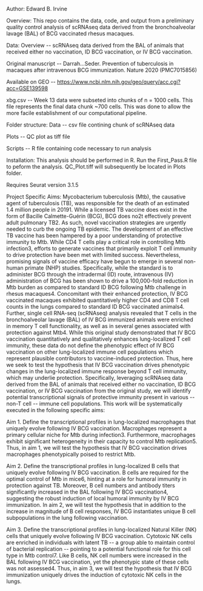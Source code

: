 
Author: Edward B. Irvine





Overview:
This repo contains the data, code, and output from a preliminary quality control analysis of scRNAseq data derived from the bronchoalveolar lavage (BAL) of BCG vaccinated rhesus macaques.










Data:
Overview -- scRNAseq data derived from the BAL of animals that received either no vaccination, ID BCG vaccination, or IV BCG vaccination.

Original manuscript -- Darrah...Seder. Prevention of tuberculosis in macaques after intravenous BCG immunization. Nature 2020 (PMC7015856)

Available on GEO -- https://www.ncbi.nlm.nih.gov/geo/query/acc.cgi?acc=GSE139598 

xbg.csv -- Week 13 data were subseted into chunks of n = 1000 cells. This file represents the final data chunk ~700 cells. This was done to allow the more facile establishment of our computational pipeline.










Folder structure:
Data -- csv file contining chunk of scRNAseq data

Plots -- QC plot as tiff file

Scripts -- R file containing code necessary to run analysis










Installation:
This analysis should be performed in R. Run the First_Pass.R file to peform the analysis. QC_Plot.tiff will subsequently be located in Plots folder.

Requires Seurat version 3.1.5










Project Specific Aims:
Mycobacterium tuberculosis (Mtb), the causative agent of tuberculosis (TB), was responsible for the death of an estimated 1.4 million people in 20191. While a licensed TB vaccine does exist in the form of Bacille Calmette-Guérin (BCG), BCG does no2t effectively prevent adult pulmonary TB2. As such, novel vaccination strategies are urgently needed to curb the ongoing TB epidemic. The development of an effective TB vaccine has been hampered by a poor understanding of protective immunity to Mtb. While CD4 T cells play a critical role in controlling Mtb infection3, efforts to generate vaccines that primarily exploit T cell immunity to drive protection have been met with limited success. Nevertheless, promising signals of vaccine efficacy have begun to emerge in several non-human primate (NHP) studies. Specifically, while the standard is to administer BCG through the intradermal (ID) route, intravenous (IV) administration of BCG has been shown to drive a 100,000-fold reduction in Mtb burden as compared to standard ID BCG following Mtb challenge in rhesus macaques4. Concomitant with their enhanced protection, IV BCG vaccinated macaques exhibited quantitatively higher CD4 and CD8 T cell counts in the lungs compared to standard ID BCG vaccinated animals4. Further, single cell RNA-seq (scRNAseq) analysis revealed that T cells in the bronchoalveolar lavage (BAL) of IV BCG immunized animals were enriched in memory T cell functionality, as well as in several genes associated with protection against Mtb4. While this original study demonstrated that IV BCG vaccination quantitatively and qualitatively enhances lung-localized T cell immunity, these data do not define the phenotypic effect of IV BCG vaccination on other lung-localized immune cell populations which represent plausible contributors to vaccine-induced protection. Thus, here we seek to test the hypothesis that IV BCG vaccination drives phenotypic changes in the lung-localized immune response beyond T cell immunity, which may underlie protection. Specifically, leveraging scRNAseq data derived from the BAL of animals that received either no vaccination, ID BCG vaccination, or IV BCG vaccination from the original study, we will identify potential transcriptional signals of protective immunity present in various -- non-T cell -- immune cell populations. This work will be systematically executed in the following specific aims:

Aim 1. Define the transcriptional profiles in lung-localized macrophages that uniquely evolve following IV BCG vaccination. Macrophages represent a primary cellular niche for Mtb during infection3. Furthermore, macrophages exhibit significant heterogeneity in their capacity to control Mtb replication5. Thus, in aim 1, we will test the hypothesis that IV BCG vaccination drives macrophages phenotypically poised to restrict Mtb. 

Aim 2. Define the transcriptional profiles in lung-localized B cells that uniquely evolve following IV BCG vaccination. B cells are required for the optimal control of Mtb in mice6, hinting at a role for humoral immunity in protection against TB. Moreover, B cell numbers and antibody titers significantly increased in the BAL following IV BCG vaccination4, suggesting the robust induction of local humoral immunity by IV BCG immunization. In aim 2, we will test the hypothesis that in addition to the increase in magnitude of B cell responses, IV BCG instantiates unique B cell subpopulations in the lung following vaccination.

Aim 3. Define the transcriptional profiles in lung-localized Natural Killer (NK) cells that uniquely evolve following IV BCG vaccination. Cytotoxic NK cells are enriched in individuals with latent TB -- a group able to maintain control of bacterial replication -- pointing to a potential functional role for this cell type in Mtb control7. Like B cells, NK cell numbers were increased in the BAL following IV BCG vaccination, yet the phenotypic state of these cells was not assessed4. Thus, in aim 3, we will test the hypothesis that IV BCG immunization uniquely drives the induction of cytotoxic NK cells in the lungs.
  
    



